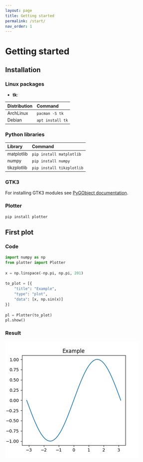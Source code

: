 ```yaml
---
layout: page
title: Getting started
permalink: /start/
nav_order: 1
---
```


# Getting started

## Installation

### Linux packages
- **tk**:

| Distribution   | Command          |
| :------------- | :--------        |
| ArchLinux      | `pacman -S tk`   |
| Debian         | `apt install tk` |

### Python libraries

| Library     | Command                 |
| :---        | :--                     |
| matplotlib  | `pip install matplotlib` |
| numpy       | `pip install numpy`     |
| tikzplotlib | `pip install tikzplotlib` |

### GTK3
For installing GTK3 modules see [PyGObject documentation](https://pygobject.readthedocs.io/en/latest/getting_started.html).

### Plotter
`pip install plotter`

## First plot
### Code
```python
import numpy as np
from plotter import Plotter

x = np.linspace(-np.pi, np.pi, 201)

to_plot = [{
    "title": "Example",
    "type": "plot",
    "data": [x, np.sin(x)]
}]

pl = Plotter(to_plot)
pl.show()
```
### Result
![First plot result](/img/ex1.png)
